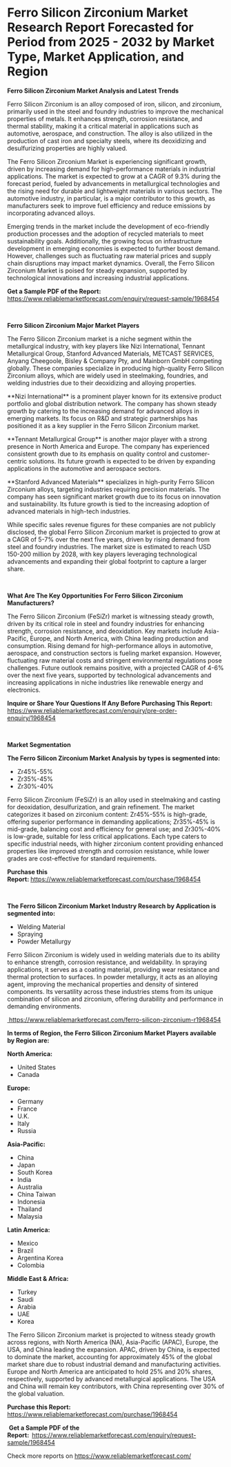<p><h1>Ferro Silicon Zirconium Market Research Report Forecasted for Period from 2025 -  2032 by Market Type, Market Application, and Region</h1></p><p><strong>Ferro Silicon Zirconium Market Analysis and Latest Trends</strong></p>
<p><p>Ferro Silicon Zirconium is an alloy composed of iron, silicon, and zirconium, primarily used in the steel and foundry industries to improve the mechanical properties of metals. It enhances strength, corrosion resistance, and thermal stability, making it a critical material in applications such as automotive, aerospace, and construction. The alloy is also utilized in the production of cast iron and specialty steels, where its deoxidizing and desulfurizing properties are highly valued.</p><p>The Ferro Silicon Zirconium Market is experiencing significant growth, driven by increasing demand for high-performance materials in industrial applications. The market is expected to grow at a CAGR of 9.3% during the forecast period, fueled by advancements in metallurgical technologies and the rising need for durable and lightweight materials in various sectors. The automotive industry, in particular, is a major contributor to this growth, as manufacturers seek to improve fuel efficiency and reduce emissions by incorporating advanced alloys.</p><p>Emerging trends in the market include the development of eco-friendly production processes and the adoption of recycled materials to meet sustainability goals. Additionally, the growing focus on infrastructure development in emerging economies is expected to further boost demand. However, challenges such as fluctuating raw material prices and supply chain disruptions may impact market dynamics. Overall, the Ferro Silicon Zirconium Market is poised for steady expansion, supported by technological innovations and increasing industrial applications.</p></p>
<p><strong>Get a Sample PDF of the Report:&nbsp;</strong> <a href="https://www.reliablemarketforecast.com/enquiry/request-sample/1968454?utm_campaign=950&utm_medium=2&utm_source=Github&utm_content=ia&utm_term=25012025&utm_id=ferro-silicon-zirconium">https://www.reliablemarketforecast.com/enquiry/request-sample/1968454</a></p>
<p>&nbsp;</p>
<p><strong>Ferro Silicon Zirconium Major Market Players</strong></p>
<p><p>The Ferro Silicon Zirconium market is a niche segment within the metallurgical industry, with key players like Nizi International, Tennant Metallurgical Group, Stanford Advanced Materials, METCAST SERVICES, Anyang Cheegoole, Bisley & Company Pty, and Mainborn GmbH competing globally. These companies specialize in producing high-quality Ferro Silicon Zirconium alloys, which are widely used in steelmaking, foundries, and welding industries due to their deoxidizing and alloying properties.</p><p>**Nizi International** is a prominent player known for its extensive product portfolio and global distribution network. The company has shown steady growth by catering to the increasing demand for advanced alloys in emerging markets. Its focus on R&D and strategic partnerships has positioned it as a key supplier in the Ferro Silicon Zirconium market.</p><p>**Tennant Metallurgical Group** is another major player with a strong presence in North America and Europe. The company has experienced consistent growth due to its emphasis on quality control and customer-centric solutions. Its future growth is expected to be driven by expanding applications in the automotive and aerospace sectors.</p><p>**Stanford Advanced Materials** specializes in high-purity Ferro Silicon Zirconium alloys, targeting industries requiring precision materials. The company has seen significant market growth due to its focus on innovation and sustainability. Its future growth is tied to the increasing adoption of advanced materials in high-tech industries.</p><p>While specific sales revenue figures for these companies are not publicly disclosed, the global Ferro Silicon Zirconium market is projected to grow at a CAGR of 5-7% over the next five years, driven by rising demand from steel and foundry industries. The market size is estimated to reach USD 150-200 million by 2028, with key players leveraging technological advancements and expanding their global footprint to capture a larger share.</p></p>
<p>&nbsp;</p>
<p><strong>What Are The Key Opportunities For Ferro Silicon Zirconium Manufacturers?</strong></p>
<p><p>The Ferro Silicon Zirconium (FeSiZr) market is witnessing steady growth, driven by its critical role in steel and foundry industries for enhancing strength, corrosion resistance, and deoxidation. Key markets include Asia-Pacific, Europe, and North America, with China leading production and consumption. Rising demand for high-performance alloys in automotive, aerospace, and construction sectors is fueling market expansion. However, fluctuating raw material costs and stringent environmental regulations pose challenges. Future outlook remains positive, with a projected CAGR of 4-6% over the next five years, supported by technological advancements and increasing applications in niche industries like renewable energy and electronics.</p></p>
<p><strong>Inquire or Share Your Questions If Any Before Purchasing This Report:</strong> <a href="https://www.reliablemarketforecast.com/enquiry/pre-order-enquiry/1968454?utm_campaign=950&utm_medium=2&utm_source=Github&utm_content=ia&utm_term=25012025&utm_id=ferro-silicon-zirconium">https://www.reliablemarketforecast.com/enquiry/pre-order-enquiry/1968454</a></p>
<p>&nbsp;</p>
<p><strong>Market Segmentation</strong></p>
<p><strong>The Ferro Silicon Zirconium Market Analysis by types is segmented into:</strong></p>
<p><ul><li>Zr45%-55%</li><li>Zr35%-45%</li><li>Zr30%-40%</li></ul></p>
<p><p>Ferro Silicon Zirconium (FeSiZr) is an alloy used in steelmaking and casting for deoxidation, desulfurization, and grain refinement. The market categorizes it based on zirconium content: Zr45%-55% is high-grade, offering superior performance in demanding applications; Zr35%-45% is mid-grade, balancing cost and efficiency for general use; and Zr30%-40% is low-grade, suitable for less critical applications. Each type caters to specific industrial needs, with higher zirconium content providing enhanced properties like improved strength and corrosion resistance, while lower grades are cost-effective for standard requirements.</p></p>
<p><strong>Purchase this Report:&nbsp;</strong><a href="https://www.reliablemarketforecast.com/purchase/1968454?utm_campaign=950&utm_medium=2&utm_source=Github&utm_content=ia&utm_term=25012025&utm_id=ferro-silicon-zirconium">https://www.reliablemarketforecast.com/purchase/1968454</a></p>
<p>&nbsp;</p>
<p><strong>The Ferro Silicon Zirconium Market Industry Research by Application is segmented into:</strong></p>
<p><ul><li>Welding Material</li><li>Spraying</li><li>Powder Metallurgy</li></ul></p>
<p><p>Ferro Silicon Zirconium is widely used in welding materials due to its ability to enhance strength, corrosion resistance, and weldability. In spraying applications, it serves as a coating material, providing wear resistance and thermal protection to surfaces. In powder metallurgy, it acts as an alloying agent, improving the mechanical properties and density of sintered components. Its versatility across these industries stems from its unique combination of silicon and zirconium, offering durability and performance in demanding environments.</p></p>
<p><a href="https://www.reliablemarketforecast.com/ferro-silicon-zirconium-r1968454?utm_campaign=950&utm_medium=2&utm_source=Github&utm_content=ia&utm_term=25012025&utm_id=ferro-silicon-zirconium">&nbsp;https://www.reliablemarketforecast.com/ferro-silicon-zirconium-r1968454</a></p>
<p><strong>In terms of Region, the Ferro Silicon Zirconium Market Players available by Region are:</strong></p>
<p>
    <p> <strong> North America: </strong>
        <ul>
            <li>United States</li>
            <li>Canada</li>
        </ul>
        </p> 
    <p> <strong> Europe: </strong>
        <ul>
            <li>Germany</li>
            <li>France</li>
            <li>U.K.</li>
            <li>Italy</li>
            <li>Russia</li>
        </ul>
        </p> 
    <p> <strong> Asia-Pacific: </strong>
        <ul>
            <li>China</li>
            <li>Japan</li>
            <li>South Korea</li>
            <li>India</li>
            <li>Australia</li>
            <li>China Taiwan</li>
            <li>Indonesia</li>
            <li>Thailand</li>
            <li>Malaysia</li>
        </ul>
        </p> 
    <p> <strong> Latin America: </strong>
        <ul>
            <li>Mexico</li>
            <li>Brazil</li>
            <li>Argentina Korea</li>
            <li>Colombia</li>
        </ul>
        </p> 
    <p> <strong> Middle East & Africa: </strong>
        <ul>
            <li>Turkey</li>
            <li>Saudi</li>
            <li>Arabia</li>
            <li>UAE</li>
            <li>Korea</li>
        </ul>
    </p>
    </p>
<p><p>The Ferro Silicon Zirconium market is projected to witness steady growth across regions, with North America (NA), Asia-Pacific (APAC), Europe, the USA, and China leading the expansion. APAC, driven by China, is expected to dominate the market, accounting for approximately 45% of the global market share due to robust industrial demand and manufacturing activities. Europe and North America are anticipated to hold 25% and 20% shares, respectively, supported by advanced metallurgical applications. The USA and China will remain key contributors, with China representing over 30% of the global valuation.</p></p>
<p><strong>Purchase this Report: </strong><a href="https://www.reliablemarketforecast.com/purchase/1968454?utm_campaign=950&utm_medium=2&utm_source=Github&utm_content=ia&utm_term=25012025&utm_id=ferro-silicon-zirconium">https://www.reliablemarketforecast.com/purchase/1968454</a></p>
<p>&nbsp;<strong>Get a Sample PDF of the Report:&nbsp;&nbsp;</strong><a href="https://www.reliablemarketforecast.com/enquiry/request-sample/1968454?utm_campaign=950&utm_medium=2&utm_source=Github&utm_content=ia&utm_term=25012025&utm_id=ferro-silicon-zirconium">https://www.reliablemarketforecast.com/enquiry/request-sample/1968454</a></p>
<p><strong></strong></p>
<p>Check more reports on <a href="https://www.reliablemarketforecast.com/?utm_campaign=950&utm_medium=2&utm_source=Github&utm_content=ia&utm_term=25012025&utm_id=ferro-silicon-zirconium">https://www.reliablemarketforecast.com/</a></p>